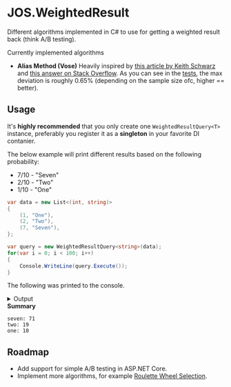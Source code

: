 # JOS.WeightedResult
Different algorithms implemented in C# to use for getting a weighted result back (think A/B testing).

Currently implemented algorithms

* **Alias Method (Vose)**
Heavily inspired by [this article by Keith Schwarz](https://www.keithschwarz.com/darts-dice-coins/) and [this answer on Stack Overflow](https://stackoverflow.com/a/9958717/1141089). 
As you can see in the [tests](test/JOS.WeightedResult.Tests/AliasMethodVoseTests.cs), the max deviation is roughly 0.65% (depending on the sample size ofc, higher == better).

## Usage

It's **highly recommended** that you only create one ```WeightedResultQuery<T>``` instance, preferably you register it as a **singleton** in your favorite DI contanier.

The below example will print different results based on the following probability:

* 7/10 - "Seven"
* 2/10 - "Two"
* 1/10 - "One"

```csharp
var data = new List<(int, string)>
{
    (1, "One"),
    (2, "Two"),
    (7, "Seven"),
};

var query = new WeightedResultQuery<string>(data);
for(var i = 0; i < 100; i++)
{
    Console.WriteLine(query.Execute());
}
```

The following was printed to the console.
<details>
<summary>Output</summary>
Seven
Two
Seven
Two
Seven
One
Seven
Seven
Seven
Two
Seven
Seven
Seven
Seven
Seven
One
Seven
Seven
Two
Two
Seven
Seven
Two
Seven
Seven
Seven
Seven
Seven
Seven
Seven
Seven
Seven
One
Seven
Seven
Two
One
Two
Seven
Seven
Seven
Two
Seven
One
Seven
Seven
One
Seven
Seven
Two
Two
Seven
Two
Seven
Two
Seven
Two
Two
Seven
Seven
Seven
Seven
Seven
Seven
Seven
Two
Seven
One
Seven
Two
Seven
Seven
Seven
Seven
Two
Seven
Seven
Seven
One
Seven
Seven
Seven
Seven
Seven
Seven
Seven
Two
Seven
Seven
Seven
Seven
One
Seven
Seven
Seven
One
Seven
Seven
Seven
Seven
</details

**Summary**
```
seven: 71
two: 19
one: 10
```

## Roadmap
* Add support for simple A/B testing in ASP.NET Core.
* Implement more algorithms, for example [Roulette Wheel Selection](https://en.wikipedia.org/wiki/Fitness_proportionate_selection).
